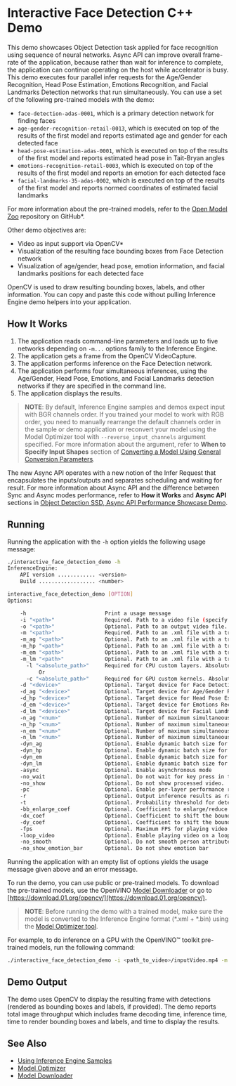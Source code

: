 # Interactive Face Detection C++ Demo

This demo showcases Object Detection task applied for face recognition using sequence of neural networks.
Async API can improve overall frame-rate of the application, because rather than wait for inference to complete,
the application can continue operating on the host while accelerator is busy.
This demo executes four parallel infer requests for the Age/Gender Recognition, Head Pose Estimation, Emotions Recognition, and Facial Landmarks Detection networks that run simultaneously. You can use a set of the following pre-trained models with the demo:
* `face-detection-adas-0001`, which is a primary detection network for finding faces
* `age-gender-recognition-retail-0013`, which is executed on top of the results of the first model and reports estimated age and gender for each detected face
* `head-pose-estimation-adas-0001`, which is executed on top of the results of the first model and reports estimated head pose in Tait-Bryan angles
* `emotions-recognition-retail-0003`, which is executed on top of the results of the first model and reports an emotion for each detected face
* `facial-landmarks-35-adas-0002`, which is executed on top of the results of the first model and reports normed coordinates of estimated facial landmarks

For more information about the pre-trained models, refer to the [Open Model Zoo](https://github.com/opencv/open_model_zoo/blob/master/intel_models/index.md) repository on GitHub*.

Other demo objectives are:

*	Video as input support via OpenCV\*
*	Visualization of the resulting face bounding boxes from Face Detection network
*	Visualization of age/gender, head pose, emotion information, and facial landmarks positions for each detected face

OpenCV is used to draw resulting bounding boxes, labels, and other information. You can copy and paste this code without pulling Inference Engine demo helpers into your application.

## How It Works

1.	The application reads command-line parameters and loads up to five networks depending on `-m...` options family to the Inference
Engine.
2.	The application gets a frame from the OpenCV VideoCapture.
3.	The application performs inference on the Face Detection network.
4.	The application performs four simultaneous inferences, using the Age/Gender, Head Pose, Emotions, and Facial Landmarks detection networks if they are specified in the command line.
5.	The application displays the results.

> **NOTE**: By default, Inference Engine samples and demos expect input with BGR channels order. If you trained your model to work with RGB order, you need to manually rearrange the default channels order in the sample or demo application or reconvert your model using the Model Optimizer tool with `--reverse_input_channels` argument specified. For more information about the argument, refer to **When to Specify Input Shapes** section of [Converting a Model Using General Conversion Parameters](./docs/MO_DG/prepare_model/convert_model/Converting_Model_General.md).

The new Async API operates with a new notion of the Infer Request that encapsulates the inputs/outputs and separates scheduling and waiting for result. For more information about Async API and the difference between Sync and Async modes performance, refer to **How it Works** and **Async API** sections in [Object Detection SSD, Async API Performance Showcase Demo](./inference-engine/samples/object_detection_demo_ssd_async/README.md).

## Running

Running the application with the `-h` option yields the following usage message:

```sh
./interactive_face_detection_demo -h
InferenceEngine:
    API version ............ <version>
    Build .................. <number>

interactive_face_detection_demo [OPTION]
Options:

    -h                         Print a usage message
    -i "<path>"                Required. Path to a video file (specify "cam" to work with camera).
    -o "<path>"                Optional. Path to an output video file.
    -m "<path>"                Required. Path to an .xml file with a trained Face Detection model.
    -m_ag "<path>"             Optional. Path to an .xml file with a trained Age/Gender Recognition model.
    -m_hp "<path>"             Optional. Path to an .xml file with a trained Head Pose Estimation model.
    -m_em "<path>"             Optional. Path to an .xml file with a trained Emotions Recognition model.
    -m_lm "<path>"             Optional. Path to an .xml file with a trained Facial Landmarks Estimation model.
      -l "<absolute_path>"     Required for CPU custom layers. Absolute path to a shared library with the kernels implementation.
          Or
      -c "<absolute_path>"     Required for GPU custom kernels. Absolute path to an .xml file with the kernels description.
    -d "<device>"              Optional. Target device for Face Detection network (CPU, GPU, FPGA, HDDL, or MYRIAD). The demo will look for a suitable plugin for a specified device.
    -d_ag "<device>"           Optional. Target device for Age/Gender Recognition network (CPU, GPU, FPGA, HDDL, or MYRIAD). The demo will look for a suitable plugin for a specified device.
    -d_hp "<device>"           Optional. Target device for Head Pose Estimation network (CPU, GPU, FPGA, HDDL, or MYRIAD). The demo will look for a suitable plugin for a specified device.
    -d_em "<device>"           Optional. Target device for Emotions Recognition network (CPU, GPU, FPGA, HDDL, or MYRIAD). The demo will look for a suitable plugin for a specified device.
    -d_lm "<device>"           Optional. Target device for Facial Landmarks Estimation network (CPU, GPU, FPGA, HDDL, or MYRIAD). The demo will look for a suitable plugin for device specified.
    -n_ag "<num>"              Optional. Number of maximum simultaneously processed faces for Age/Gender Recognition network (by default, it is 16)
    -n_hp "<num>"              Optional. Number of maximum simultaneously processed faces for Head Pose Estimation network (by default, it is 16)
    -n_em "<num>"              Optional. Number of maximum simultaneously processed faces for Emotions Recognition network (by default, it is 16)
    -n_lm "<num>"              Optional. Number of maximum simultaneously processed faces for Facial Landmarks Estimation network (by default, it is 16)
    -dyn_ag                    Optional. Enable dynamic batch size for Age/Gender Recognition network
    -dyn_hp                    Optional. Enable dynamic batch size for Head Pose Estimation network
    -dyn_em                    Optional. Enable dynamic batch size for Emotions Recognition network
    -dyn_lm                    Optional. Enable dynamic batch size for Facial Landmarks Estimation network
    -async                     Optional. Enable asynchronous mode
    -no_wait                   Optional. Do not wait for key press in the end.
    -no_show                   Optional. Do not show processed video.
    -pc                        Optional. Enable per-layer performance report
    -r                         Optional. Output inference results as raw values
    -t                         Optional. Probability threshold for detections
    -bb_enlarge_coef           Optional. Coefficient to enlarge/reduce the size of the bounding box around the detected face
    -dx_coef                   Optional. Coefficient to shift the bounding box around the detected face along the Ox axis
    -dy_coef                   Optional. Coefficient to shift the bounding box around the detected face along the Oy axis
    -fps                       Optional. Maximum FPS for playing video
    -loop_video                Optional. Enable playing video on a loop
    -no_smooth                 Optional. Do not smooth person attributes
    -no_show_emotion_bar       Optional. Do not show emotion bar
```

Running the application with an empty list of options yields the usage message given above and an error message.

To run the demo, you can use public or pre-trained models. To download the pre-trained models, use the OpenVINO [Model Downloader](https://github.com/opencv/open_model_zoo/tree/2018/model_downloader) or go to [https://download.01.org/opencv/](https://download.01.org/opencv/).

> **NOTE**: Before running the demo with a trained model, make sure the model is converted to the Inference Engine format (\*.xml + \*.bin) using the [Model Optimizer tool](./docs/MO_DG/Deep_Learning_Model_Optimizer_DevGuide.md).

For example, to do inference on a GPU with the OpenVINO&trade; toolkit pre-trained models, run the following command:

```sh
./interactive_face_detection_demo -i <path_to_video>/inputVideo.mp4 -m <path_to_model>/face-detection-adas-0001.xml -m_ag <path_to_model>/age-gender-recognition-retail-0013.xml -m_hp <path_to_model>/head-pose-estimation-adas-0001.xml -m_em <path_to_model>/emotions-recognition-retail-0003.xml -m_lm <path_to_model>/facial-landmarks-35-adas-0002.xml -d GPU
```

## Demo Output

The demo uses OpenCV to display the resulting frame with detections (rendered as bounding boxes and labels, if provided).
The demo reports total image throughput which includes frame decoding time, inference time, time to render bounding boxes and labels, and time to display the results.

## See Also
* [Using Inference Engine Samples](./docs/IE_DG/Samples_Overview.md)
* [Model Optimizer](./docs/MO_DG/Deep_Learning_Model_Optimizer_DevGuide.md)
* [Model Downloader](https://github.com/opencv/open_model_zoo/tree/2018/model_downloader)
